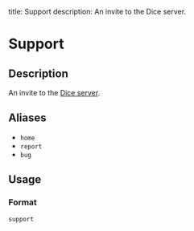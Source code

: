 title: Support
description: An invite to the Dice server.

# Support

## Description

An invite to the [Dice server](https://discord.gg/NpUmRkj).

## Aliases

* `home`
* `report`
* `bug`

## Usage

### Format

`support`

